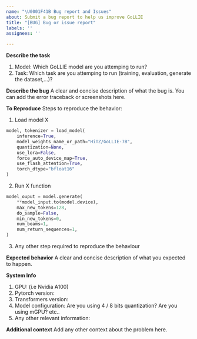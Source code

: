 ```yaml
---
name: "\U0001F41B Bug report and Issues"
about: Submit a bug report to help us improve GoLLIE
title: "[BUG] Bug or issue report"
labels: ''
assignees: ''

---
```


**Describe the task**
1. Model: Which GoLLIE model are you attemping to run?
2. Task: Which task are you attemping to run (training, evaluation, generate the dataset,...)?

**Describe the bug**
A clear and concise description of what the bug is. You can add the error traceback or screenshots here. 

**To Reproduce**
Steps to reproduce the behavior:
1. Load model X
```Python
model, tokenizer = load_model(
    inference=True,
    model_weights_name_or_path="HiTZ/GoLLIE-7B",
    quantization=None,
    use_lora=False,
    force_auto_device_map=True,
    use_flash_attention=True,
    torch_dtype="bfloat16"
)
```
2. Run X function
```Python
model_ouput = model.generate(
    **model_input.to(model.device),
    max_new_tokens=128,
    do_sample=False,
    min_new_tokens=0,
    num_beams=1,
    num_return_sequences=1,
)
```
3. Any other step required to reproduce the behaviour 

**Expected behavior**
A clear and concise description of what you expected to happen.

**System Info**
1. GPU: (i.e Nvidia A100)
2. Pytorch version:
3. Transformers version:
4. Model configuration: Are you using 4 / 8 bits quantization? Are you using mGPU? etc..
5. Any other relevant information:


**Additional context**
Add any other context about the problem here.
